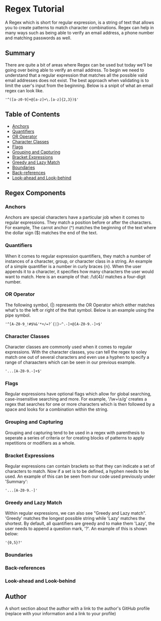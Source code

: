 # Regex Tutorial
A Regex which is short for regular expression, is a string of text that allows you to create patterns to match character combinations. Regex can help in many ways such as being able to verify an email address, a phone number and matching passwords as well.

## Summary

There are quite a bit of areas where Regex can be used but today we'll be going over being able to verify an email address. To begin we need to understand that a regular expression that matches all the possible valid email addresses does not exist. The best approach when validating is to limit the user's input from the beginning. Below is a snipit of what an email regex can look like.

```
'^([a-z0-9]+@[a-z]+\.[a-z]{2,3})$'
```

## Table of Contents

- [Anchors](#anchors)
- [Quantifiers](#quantifiers)
- [OR Operator](#or-operator)
- [Character Classes](#character-classes)
- [Flags](#flags)
- [Grouping and Capturing](#grouping-and-capturing)
- [Bracket Expressions](#bracket-expressions)
- [Greedy and Lazy Match](#greedy-and-lazy-match)
- [Boundaries](#boundaries)
- [Back-references](#back-references)
- [Look-ahead and Look-behind](#look-ahead-and-look-behind)

## Regex Components

### Anchors
Anchors are special characters have a particular job when it comes to regular expressions. They match a position before or after the characters. For example, The carrot anchor (^) matches the beginning of the text where the dollar sign ($) matches the end of the text.

### Quantifiers
When it comes to regular expression quantifiers, they match a number of instances of a character, group, or character class in a string. An example of a simple quantifier is a number in curly braces {n}. When the user appends it to a character, it specifies how many characters the user would want to match. Here is an example of that:
 /\d{4}/ matches a four-digit number.

### OR Operator
The following symbol, (|) represents the OR Operator which either matches what's to the left or right of the that symbol. Below is an example using the pipe symbol.

```
'^[A-Z0-9_!#$%&'*+/=?`{|}~^.-]+@[A-Z0-9.-]+$'
```
### Character Classes
Character classes are commonly used when it comes to regular expressions. With the character classes, you can tell the regex to soley match one out of several characters and even use a hyphen to specify a range of charaacters which can be seen in our previous example.
```
'...[A-Z0-9.-]+$'
```
### Flags
Regular expressions have optional flags which allow for global searching, case-insensitive searching and more. For example, '/\w+\s/g' creates a regex that searches for one or more characters which is then followed by a space and looks for a combination within the string.

### Grouping and Capturing
Grouping and capturing tend to be used in a regex with parenthesis to seperate a series of criteria or for creating blocks of patterns to apply repetitions or modifiers as a whole. 

### Bracket Expressions
Regular expressions can contain brackets so that they can indicate a set of characters to match. Now if a set is to be defined, a hyphen needs to be used. An example of this can be seen from our code used previously under 'Summary': 
```
'...[A-Z0-9.-]'
```
### Greedy and Lazy Match
Within regular expressions, we can also see "Greedy and Lazy match". 'Greedy' matches the longest possible string while 'Lazy' matches the shortest. By default, all quantifiers are greedy and to make them 'Lazy', the user needs to append a question mark, '?'. An example of this is shown below: 
```
'{0,5}?'
```
### Boundaries

### Back-references

### Look-ahead and Look-behind

## Author

A short section about the author with a link to the author's GitHub profile (replace with your information and a link to your profile)
